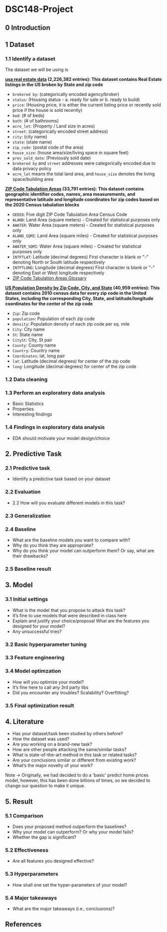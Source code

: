 # DSC148-Project

## 0 Introduction

## 1 Dataset
### 1.1 Identify a dataset
The dataset we will be using is

**[usa real estate data](https://www.kaggle.com/datasets/ahmedshahriarsakib/usa-real-estate-dataset/data) (2,226,382 entries): This dataset contains Real Estate listings in the US broken by State and zip code**
* `brokered by`: (categorically encoded agency/broker)
* `status`: (Housing status - a. ready for sale or b. ready to build)
* `price`: (Housing price, it is either the current listing price or recently sold price if the house is sold recently)
* `bed`: (# of beds)
* `bath`: (# of bathrooms)
* `acre_lot`: (Property / Land size in acres)
* `street`: (categorically encoded street address)
* `city`: (city name)
* `state`: (state name)
* `zip_code`: (postal code of the area)
* `house_size`: (house area/size/living space in square feet)
* `prev_sold_date`: (Previously sold date)
* `brokered by` and `street` addresses were categorically encoded due to data privacy policy
* `acre_lot` means the total land area, and `house_size` denotes the living space/building area

**[ZIP Code Tabulation Areas](https://www.census.gov/geographies/reference-files/time-series/geo/gazetteer-files.html) (33,791 entries): This dataset contains geographic identifier codes, names, area measurements, and representative latitude and longitude coordinates for zip codes based on the 2020 Census tabulation blocks**
* `GEOID`: Five digit ZIP Code Tabulation Area Census Code
* `ALAND`: Land Area (square meters) - Created for statistical purposes only
* `AWATER`: Water Area (square meters) - Created for statistical purposes only
* `ALAND_SQMI`: Land Area (square miles) - Created for statistical purposes only
* `AWATER_SQMI`: Water Area (square miles) - Created for statistical purposes only
* `INTPTLAT`: Latitude (decimal degrees) First character is blank or "-" denoting North or South latitude respectively
* `INTPTLONG`: Longitude (decimal degrees) First character is blank or "-" denoting East or West longitude respectively
* [ZIP Code Tabulation Areas Glossary](https://www.census.gov/programs-surveys/geography/technical-documentation/records-layout/gaz-record-layouts.html)

**[US Population Density by Zip Code, City, and State](https://www.fourfront.us/data/datasets/us-population-density/) (40,959 entries): This dataset contains 2010 census data for every zip code in the United States, including the corresponding City, State, and latitude/longitude coordinates for the center of the zip code**
* `Zip`: Zip code
* `population`: Population of each zip code
* `density`: Population density of each zip code per sq. mile
* `City`: City name
* `St`: State name
* `CitySt`: City, St pair
* `County`: County name
* `Country`: Country name
* `Coordinates`: lat, long pair
* `lat`: Latitude (decimal degrees) for center of the zip code
* `long`: Longitude (decimal degrees) for center of the zip code

### 1.2 Data cleaning


### 1.3 Perform an exploratory data analysis
* Basic Statistics
* Properties
* Interesting findings
### 1.4 Findings in exploratory data analysis
* EDA should motivate your model design/choice

## 2. Predictive Task
### 2.1 Predictive task
* Identify a predictive task based on your dataset
### 2.2 Evaluation
* 2.2 How will you evaluate different models in this task?
### 2.3 Generalization
### 2.4 Baseline
* What are the baseline models you want to compare with?
* Why do you think they are appropriate?
* Why do you think your model can outperform them? Or say, what are their drawbacks?
### 2.5 Baseline result

## 3. Model
### 3.1 Initial settings
* What is the model that you propose to attack this task?
* It’s fine to use models that were described in class here
* Explain and justify your choice/proposal What are the features you designed for your model?
* Any unsuccessful tries?
### 3.2 Basic hyperparameter tuning
### 3.3 Feature engineering
### 3.4 Model optimzation
* How will you optimize your model?
* It’s fine here to call any 3rd party libs
* Did you encounter any troubles? Scalability? Overfitting?
### 3.5 Final optimization result

## 4. Literature
* Has your dataset/task been studied by others before?
* How the dataset was used?
* Are you working on a brand-new task?
* How are other people attacking the same/similar tasks?
* What is state-of-the-art method in this task or related tasks?
* Are your conclusions similar or different from existing work?
* What’s the major novelty of your work?

Note -> Originally, we had decided to do a 'basic' predict home prices model, however, this has been done billions of times, so we decided to change our question to make it unique.

## 5. Result
### 5.1 Comparison
* Does your proposed method outperform the baselines?
* Why your model can outperform? Or why your model fails?
* Whether the gap is significant?
### 5.2 Effectiveness
* Are all features you designed effective?
### 5.3 Hyperparameters
* How shall one set the hyper-parameters of your model?
### 5.4 Major takeaways
* What are the major takeaways (i.e., conclusions)?

## References
